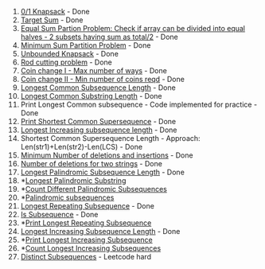 1. [0/1 Knapsack](https://practice.geeksforgeeks.org/problems/0-1-knapsack-problem/0) - Done
2. [Target Sum](https://leetcode.com/problems/target-sum/) - Done
3. [Equal Sum Partion Problem: Check if array can be divided into equal halves - 2 subsets having sum as total/2](https://leetcode.com/problems/partition-equal-subset-sum/) - Done
4. [Minimum Sum Partition Problem](https://practice.geeksforgeeks.org/problems/minimum-sum-partition/0) - Done
5. [Unbounded Knapsack](https://practice.geeksforgeeks.org/problems/knapsack-with-duplicate-items/0) - Done
6. [Rod cutting problem](https://practice.geeksforgeeks.org/problems/rod-cutting/0/) - Done
7. [Coin change I - Max number of ways](https://leetcode.com/problems/coin-change-2/) - Done
8. [Coin change II - Min number of coins reqd](https://leetcode.com/problems/coin-change/) - Done
9. [Longest Common Subsequence Length](https://leetcode.com/problems/longest-common-subsequence/submissions/) - Done
10. [Longest Common Substring Length](https://practice.geeksforgeeks.org/problems/longest-common-substring/0) - Done
11. Print Longest Common subsequence - Code implemented for practice - Done
12. [Print Shortest Common Supersequence](https://leetcode.com/problems/shortest-common-supersequence/) - Done
13. [Longest Increasing subsequence length](https://leetcode.com/problems/longest-increasing-subsequence/) - Done
14. Shortest Common Supersequence Length - Approach: Len(str1)+Len(str2)-Len(LCS) - Done
15. [Minimum Number of deletions and insertions](https://practice.geeksforgeeks.org/problems/minimum-number-of-deletions-and-insertions/0) - Done
16. [Number of deletions for two strings](https://leetcode.com/problems/delete-operation-for-two-strings/) - Done
17. [Longest Palindromic Subsequence Length](https://leetcode.com/problems/longest-palindromic-subsequence/) - Done
18. *[Longest Palindromic Substring](https://leetcode.com/problems/longest-palindromic-substring/)
19. *[Count Different Palindromic Subsequences](https://leetcode.com/problems/count-different-palindromic-subsequences/)
20. *[Palindromic subsequences](https://leetcode.com/problems/palindromic-substrings/)
21. [Longest Repeating Subsequence](https://practice.geeksforgeeks.org/problems/longest-repeating-subsequence/0) - Done
22. [Is Subsequence](https://leetcode.com/problems/is-subsequence/) - Done
23. *[Print Longest Repeating Subsequence](https://leetcode.com/problems/longest-duplicate-substring/)
24. [Longest Increasing Subsequence Length](https://leetcode.com/problems/longest-increasing-subsequence/) - Done
25. *[Print Longest Increasing Subsequence]()
26. *[Count Longest Increasing Subsequences](https://leetcode.com/problems/number-of-longest-increasing-subsequence/solution/)
27. [Distinct Subsequences](https://leetcode.com/problems/distinct-subsequences/) - Leetcode hard
